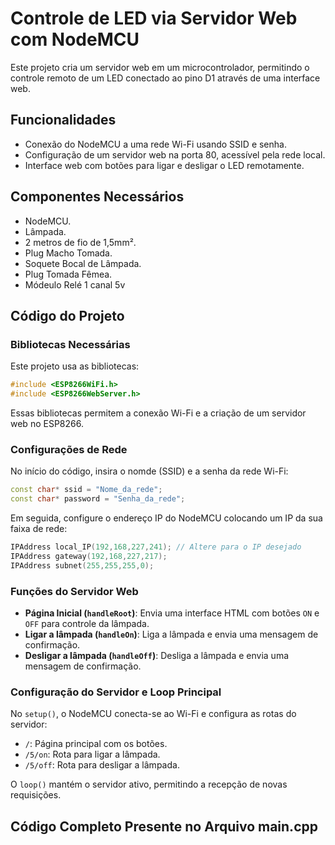# Controle de LED via Servidor Web com NodeMCU

<p>Este projeto cria um servidor web em um microcontrolador, permitindo o controle remoto de um LED conectado ao pino D1 através de uma interface web.</p>

<h2>Funcionalidades</h2>

<ul>
  <li>Conexão do NodeMCU a uma rede Wi-Fi usando SSID e senha.</li>
  <li>Configuração de um servidor web na porta 80, acessível pela rede local.</li>
  <li>Interface web com botões para ligar e desligar o LED remotamente.</li>
</ul>

<h2>Componentes Necessários</h2>

<ul>
  <li>NodeMCU.</li>
  <li>Lâmpada.</li>
  <li>2 metros de fio de 1,5mm².</li>
  <li>Plug Macho Tomada.</li>
  <li>Soquete Bocal de Lâmpada.</li>
  <li>Plug Tomada Fêmea.</li>
  <li>Módeulo Relé 1 canal 5v</li>
</ul>

<h2>Código do Projeto</h2>

<h3>Bibliotecas Necessárias</h3>

<p>Este projeto usa as bibliotecas:</p>

```cpp
#include <ESP8266WiFi.h>
#include <ESP8266WebServer.h>
```

<p>Essas bibliotecas permitem a conexão Wi-Fi e a criação de um servidor web no ESP8266.</p> 

<h3>Configurações de Rede</h3> 

<p>No início do código, insira o nomde (SSID) e a senha da rede Wi-Fi:</p>

```cpp
const char* ssid = "Nome_da_rede";
const char* password = "Senha_da_rede";
```

<p>Em seguida, configure o endereço IP do NodeMCU colocando um IP da sua faixa de rede:</p>

```cpp
IPAddress local_IP(192,168,227,241); // Altere para o IP desejado
IPAddress gateway(192,168,227,217);
IPAddress subnet(255,255,255,0);
```

<h3>Funções do Servidor Web</h3> 

<ul> 
    <li><strong>Página Inicial (<code>handleRoot</code>)</strong>: Envia uma interface HTML com botões <code>ON</code> e <code>OFF</code> para controle da lâmpada.</li>
    <li><strong>Ligar a lâmpada (<code>handleOn</code>)</strong>: Liga a lâmpada e envia uma mensagem de confirmação.</li> 
    <li><strong>Desligar a lâmpada (<code>handleOff</code>)</strong>: Desliga a lâmpada e envia uma mensagem de confirmação.</li>
</ul> 

<h3>Configuração do Servidor e Loop Principal</h3> 

<p>No <code>setup()</code>, o NodeMCU conecta-se ao Wi-Fi e configura as rotas do servidor:</p> 
<ul> 
    <li><code>/</code>: Página principal com os botões.</li> 
    <li><code>/5/on</code>: Rota para ligar a lâmpada.</li> 
    <li><code>/5/off</code>: Rota para desligar a lâmpada.</li> 
</ul> 
<p>O <code>loop()</code> mantém o servidor ativo, permitindo a recepção de novas requisições.</p> 

<h2>Código Completo Presente no Arquivo <strong>main.cpp</strong></h2>
